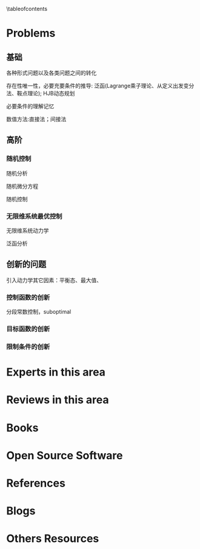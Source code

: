 \tableofcontents

# Problems

## 基础
各种形式问题以及各类问题之间的转化

存在性唯一性，必要充要条件的推导: 泛函(Lagrange乘子理论、从定义出发变分法、鞍点理论); HJB动态规划

必要条件的理解记忆

数值方法:直接法；间接法

## 高阶
### 随机控制
随机分析

随机微分方程

随机控制

### 无限维系统最优控制
无限维系统动力学

泛函分析

## 创新的问题
引入动力学其它因素：平衡态、最大值、
### 控制函数的创新
分段常数控制，suboptimal
### 目标函数的创新
### 限制条件的创新

  
# Experts in this area
  
# Reviews in this area

# Books

# Open Source Software

# References
  
# Blogs
  
# Others Resources
